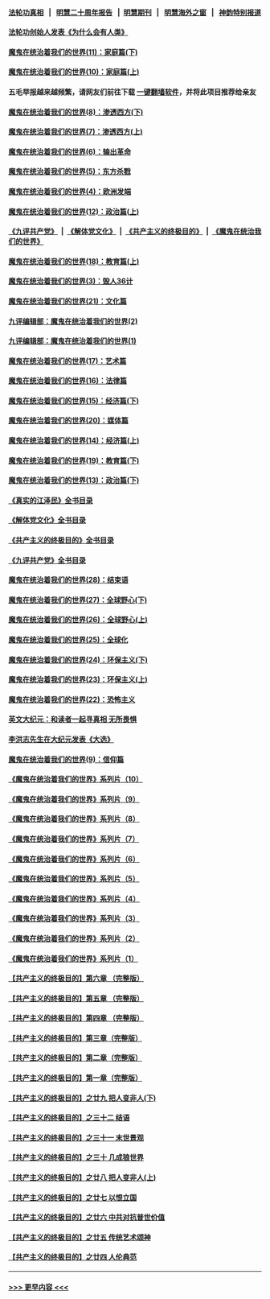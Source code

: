 #### [法轮功真相](https://github.com/gfw-breaker/truth/blob/master/README.md?t=0) &nbsp;&nbsp;|&nbsp;&nbsp; [明慧二十周年报告](https://github.com/gfw-breaker/mh-reports/blob/master/README.md?t=0) &nbsp;&nbsp;|&nbsp;&nbsp;[明慧期刊](https://github.com/gfw-breaker/mh-qikan) &nbsp;&nbsp;|&nbsp;&nbsp; [明慧海外之窗](https://github.com/gfw-breaker/mh-news/blob/master/README.md?t=0) &nbsp;&nbsp;|&nbsp;&nbsp; [神韵特别报道](https://github.com/gfw-breaker/mh-news/blob/master/shenyun.md?t=0)
#### [法轮功创始人发表《为什么会有人类》](../pages/nsc422/n13912117.md?t=03241543) 
#### [魔鬼在统治着我们的世界(11)：家庭篇(下)](../pages/nsc422/n10440961.md?t=03241543) 
#### [魔鬼在统治着我们的世界(10)：家庭篇(上)](../pages/nsc422/n10435448.md?t=03241543) 
#### 五毛举报越来越频繁，请网友们前往下载 [一键翻墙软件](https://github.com/gfw-breaker/ssr-accounts)，并将此项目推荐给亲友
#### [魔鬼在统治着我们的世界(8)：渗透西方(下)](../pages/nsc422/n10429603.md?t=03241543) 
#### [魔鬼在统治着我们的世界(7)：渗透西方(上)](../pages/nsc422/n10426013.md?t=03241543) 
#### [魔鬼在统治着我们的世界(6)：输出革命](../pages/nsc422/n10421536.md?t=03241543) 
#### [魔鬼在统治着我们的世界(5)：东方杀戮](../pages/nsc422/n10417707.md?t=03241543) 
#### [魔鬼在统治着我们的世界(4)：欧洲发端](../pages/nsc422/n10414890.md?t=03241543) 
#### [魔鬼在统治着我们的世界(12)：政治篇(上)](../pages/nsc422/n10444576.md?t=03241543) 
#### [《九评共产党》](https://github.com/begood0513/9ping.md/blob/master/README.md) &nbsp;|&nbsp; [《解体党文化》](../../../../jtdwh.md/blob/master/README.md)  &nbsp;|&nbsp; [《共产主义的终极目的》](../../../../gczydzjmd.md/blob/master/README.md) &nbsp;|&nbsp; [《魔鬼在统治我们的世界》](../../../../mgztzwmdsj.md/blob/master/README.md) 
#### [魔鬼在统治着我们的世界(18)：教育篇(上)](../pages/nsc422/n10526970.md?t=03241543) 
#### [魔鬼在统治着我们的世界(3)：毁人36计](../pages/nsc422/n10411583.md?t=03241543) 
#### [魔鬼在统治着我们的世界(21)：文化篇](../pages/nsc422/n10597706.md?t=03241543) 
#### [九评编辑部：魔鬼在统治着我们的世界(2)](../pages/nsc422/n10410036.md?t=03241543) 
#### [九评编辑部：魔鬼在统治着我们的世界(1)](../pages/nsc422/n10406825.md?t=03241543) 
#### [魔鬼在统治着我们的世界(17)：艺术篇](../pages/nsc422/n10499093.md?t=03241543) 
#### [魔鬼在统治着我们的世界(16)：法律篇](../pages/nsc422/n10485969.md?t=03241543) 
#### [魔鬼在统治着我们的世界(15)：经济篇(下)](../pages/nsc422/n10469975.md?t=03241543) 
#### [魔鬼在统治着我们的世界(20)：媒体篇](../pages/nsc422/n10586579.md?t=03241543) 
#### [魔鬼在统治着我们的世界(14)：经济篇(上)](../pages/nsc422/n10457370.md?t=03241543) 
#### [魔鬼在统治着我们的世界(19)：教育篇(下)](../pages/nsc422/n10564808.md?t=03241543) 
#### [魔鬼在统治着我们的世界(13)：政治篇(下)](../pages/nsc422/n10448270.md?t=03241543) 
#### [《真实的江泽民》全书目录](../pages/nsc422/n13721399.md?t=03241543) 
#### [《解体党文化》全书目录](../pages/nsc422/n13721157.md?t=03241543) 
#### [《共产主义的终极目的》全书目录](../pages/nsc422/n13721048.md?t=03241543) 
#### [《九评共产党》全书目录](../pages/nsc422/n13708085.md?t=03241543) 
#### [魔鬼在统治着我们的世界(28)：结束语](../pages/nsc422/n10936246.md?t=03241543) 
#### [魔鬼在统治着我们的世界(27)：全球野心(下)](../pages/nsc422/n10928319.md?t=03241543) 
#### [魔鬼在统治着我们的世界(26)：全球野心(上)](../pages/nsc422/n10900318.md?t=03241543) 
#### [魔鬼在统治着我们的世界(25)：全球化](../pages/nsc422/n10788205.md?t=03241543) 
#### [魔鬼在统治着我们的世界(24)：环保主义(下)](../pages/nsc422/n10695307.md?t=03241543) 
#### [魔鬼在统治着我们的世界(23)：环保主义(上)](../pages/nsc422/n10688613.md?t=03241543) 
#### [魔鬼在统治着我们的世界(22)：恐怖主义](../pages/nsc422/n10614727.md?t=03241543) 
#### [英文大纪元：和读者一起寻真相 无所畏惧](../pages/nsc422/n12542027.md?t=03241543) 
#### [李洪志先生在大纪元发表《大选》](../pages/nsc422/n12534746.md?t=03241543) 
#### [魔鬼在统治着我们的世界(9)：信仰篇](../pages/nsc422/n10432159.md?t=03241543) 
#### [《魔鬼在统治着我们的世界》系列片（10）](../pages/nsc422/n12292670.md?t=03241543) 
#### [《魔鬼在统治着我们的世界》系列片（9）](../pages/nsc422/n12290859.md?t=03241543) 
#### [《魔鬼在统治着我们的世界》系列片（8）](../pages/nsc422/n12287445.md?t=03241543) 
#### [《魔鬼在统治着我们的世界》系列片（7）](../pages/nsc422/n12283425.md?t=03241543) 
#### [《魔鬼在统治着我们的世界》系列片（6）](../pages/nsc422/n12282314.md?t=03241543) 
#### [《魔鬼在统治着我们的世界》系列片（5）](../pages/nsc422/n12281419.md?t=03241543) 
#### [《魔鬼在统治着我们的世界》系列片（4）](../pages/nsc422/n12274024.md?t=03241543) 
#### [《魔鬼在统治着我们的世界》系列片（3）](../pages/nsc422/n12271322.md?t=03241543) 
#### [《魔鬼在统治着我们的世界》系列片（2）](../pages/nsc422/n12269049.md?t=03241543) 
#### [《魔鬼在统治着我们的世界》系列片（1）](../pages/nsc422/n12267575.md?t=03241543) 
#### [【共产主义的终极目的】第六章 （完整版）](../pages/nsc422/n11428913.md?t=03241543) 
#### [【共产主义的终极目的】第五章 （完整版）](../pages/nsc422/n11428912.md?t=03241543) 
#### [【共产主义的终极目的】第四章 （完整版）](../pages/nsc422/n11428907.md?t=03241543) 
#### [【共产主义的终极目的】第三章（完整版）](../pages/nsc422/n11428848.md?t=03241543) 
#### [【共产主义的终极目的】第二章（完整版）](../pages/nsc422/n11428831.md?t=03241543) 
#### [【共产主义的终极目的】第一章（完整版）](../pages/nsc422/n11417651.md?t=03241543) 
#### [【共产主义的终极目的】之廿九 把人变非人(下)](../pages/nsc422/n11344140.md?t=03241543) 
#### [【共产主义的终极目的】之三十二 结语](../pages/nsc422/n11360535.md?t=03241543) 
#### [【共产主义的终极目的】之三十一 末世景观](../pages/nsc422/n11351129.md?t=03241543) 
#### [【共产主义的终极目的】之三十 几成狼世界](../pages/nsc422/n11348280.md?t=03241543) 
#### [【共产主义的终极目的】之廿八 把人变非人(上)](../pages/nsc422/n11340492.md?t=03241543) 
#### [【共产主义的终极目的】之廿七 以恨立国](../pages/nsc422/n11336944.md?t=03241543) 
#### [【共产主义的终极目的】之廿六 中共对抗普世价值](../pages/nsc422/n11324785.md?t=03241543) 
#### [【共产主义的终极目的】之廿五 传统艺术颂神](../pages/nsc422/n11296396.md?t=03241543) 
#### [【共产主义的终极目的】之廿四 人伦典范](../pages/nsc422/n11296397.md?t=03241543) 

----
#### [ >>> 更早内容 <<< ](../indexes/nsc422-earlier.md)
